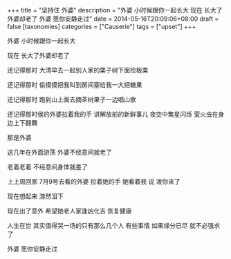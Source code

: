 +++
title = "坚持住 外婆"
description = "外婆 小时候跟你一起长大 现在 长大了外婆却老了 外婆 愿你安静走过"
date = 2014-05-16T20:09:06+08:00
draft = false
[taxonomies]
categories =  ["Causerie"]
tags = ["upset"]
+++

外婆 小时候跟你一起长大

现在 长大了外婆却老了

还记得那时 大清早去一起别人家的栗子树下面捡板栗

还记得那时 偷摸摸把我叫到房间塞给我一大把糖果

还记得那时 跑到山上面去摘茶树果子一边唱山歌

还记得那时侯的外婆拉着我的手 讲解放前的新鲜事儿 夜空中繁星闪烁 萤火虫在身边上下翻舞

那是外婆

这几年在外面游荡 外婆不经意间就老了

老着老着 不经意间身体就差了

上上周回家 7月9号去看的外婆 拉着她的手 她看着我 说 泼你来了

现在想起来 潸然泪下

现在出了意外 希望她老人家逢凶化吉 恢复健康

人生在世 其实值得哭一场的只有那么几个人 有些事情 如果缘分已尽 就不必强求了

外婆 愿你安静走过

